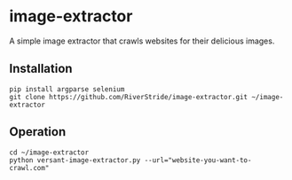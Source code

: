 # image-extractor

A simple image extractor that crawls websites for their delicious images.

## Installation

```
pip install argparse selenium
git clone https://github.com/RiverStride/image-extractor.git ~/image-extractor
```

## Operation

```
cd ~/image-extractor
python versant-image-extractor.py --url="website-you-want-to-crawl.com"
```

